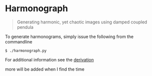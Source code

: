 # Harmonograph

> Generating harmonic, yet chaotic images using damped coupled pendula

To generate harmonograms, simply issue the following from the commandline

```
$ ./harmonograph.py
```

For additional information see the [derivation](resources/derivation.pdf)

more will be added when I find the time
